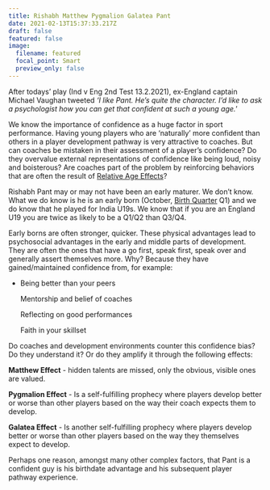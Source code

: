 ```yaml
---
title: Rishabh Matthew Pygmalion Galatea Pant
date: 2021-02-13T15:37:33.217Z
draft: false
featured: false
image:
  filename: featured
  focal_point: Smart
  preview_only: false
---
```

After todays’ play (Ind v Eng 2nd Test 13.2.2021), ex-England captain Michael Vaughan tweeted *‘I like Pant. He’s quite the character. I’d like to ask a psychologist how you can get that confident at such a young age.'*

We know the importance of confidence as a huge factor in sport performance. Having young players who are ‘naturally’ more confident than others in a player development pathway is very attractive to coaches. But can coaches be mistaken in their assessment of a player’s confidence? Do they overvalue external representations of confidence like being loud, noisy and boisterous? Are coaches part of the problem by reinforcing behaviors that are often the result of [Relative Age Effects](https://onemoresummer.co.uk/post/what-is-relative-age-effect/)?

Rishabh Pant may or may not have been an early maturer. We don’t know. What we do know is he is an early born (October, [Birth Quarter](https://onemoresummer.co.uk/post/what-is-birth-quarter/) Q1) and we do know that he played for India U19s. We know that if you are an England U19 you are twice as likely to be a Q1/Q2 than Q3/Q4.

Early borns are often stronger, quicker. These physical advantages lead to psychosocial advantages in the early and middle parts of development. They are often the ones that have a go first, speak first, speak over and generally assert themselves more. Why? Because they have gained/maintained confidence from, for example:

* Being better than your peers

  Mentorship and belief of coaches

  Reflecting on good performances

  Faith in your skillset

Do coaches and development environments counter this confidence bias? Do they understand it? Or do they amplify it through the following effects:

**Matthew Effect** - hidden talents are missed, only the obvious, visible ones are valued.

**Pygmalion Effect** - Is a self-fulfilling prophecy where players develop better or worse than other players based on the way their coach expects them to develop.

**Galatea Effect** - Is another self-fulfilling prophecy where players develop better or worse than other players based on the way they themselves expect to develop.

Perhaps one reason, amongst many other complex factors, that Pant is a confident guy is his birthdate advantage and his subsequent player pathway experience.